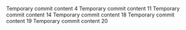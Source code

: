 Temporary commit content 4
Temporary commit content 11
Temporary commit content 14
Temporary commit content 18
Temporary commit content 19
Temporary commit content 20
